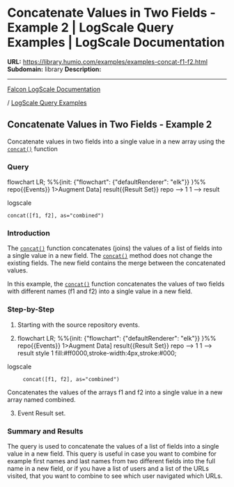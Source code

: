 # Concatenate Values in Two Fields - Example 2 | LogScale Query Examples | LogScale Documentation

**URL:** https://library.humio.com/examples/examples-concat-f1-f2.html
**Subdomain:** library
**Description:** 

---

[Falcon LogScale Documentation](https://library.humio.com)

/ [LogScale Query Examples](examples.html)

## Concatenate Values in Two Fields - Example 2

Concatenate values in two fields into a single value in a new array using the [`concat()`](https://library.humio.com/data-analysis/functions-concat.html) function 

### Query

flowchart LR; %%{init: {"flowchart": {"defaultRenderer": "elk"}} }%% repo{{Events}} 1>Augment Data] result{{Result Set}} repo --> 1 1 --> result

logscale
    
    
    concat([f1, f2], as="combined")

### Introduction

The [`concat()`](https://library.humio.com/data-analysis/functions-concat.html) function concatenates (joins) the values of a list of fields into a single value in a new field. The [`concat()`](https://library.humio.com/data-analysis/functions-concat.html) method does not change the existing fields. The new field contains the merge between the concatenated values. 

In this example, the [`concat()`](https://library.humio.com/data-analysis/functions-concat.html) function concatenates the values of two fields with different names (f1 and f2) into a single value in a new field. 

### Step-by-Step

  1. Starting with the source repository events.

  2. flowchart LR; %%{init: {"flowchart": {"defaultRenderer": "elk"}} }%% repo{{Events}} 1>Augment Data] result{{Result Set}} repo --> 1 1 --> result style 1 fill:#ff0000,stroke-width:4px,stroke:#000;

logscale
         
         concat([f1, f2], as="combined")

Concatenates the values of the arrays f1 and f2 into a single value in a new array named combined. 

  3. Event Result set.




### Summary and Results

The query is used to concatenate the values of a list of fields into a single value in a new field. This query is useful in case you want to combine for example first names and last names from two different fields into the full name in a new field, or if you have a list of users and a list of the URLs visited, that you want to combine to see which user navigated which URLs.
